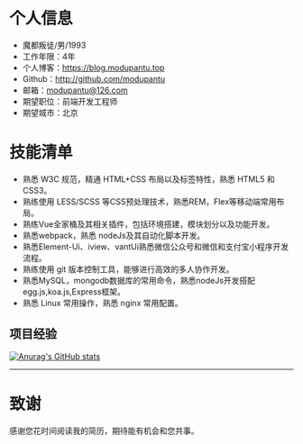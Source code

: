 # 个人信息

 - 魔都叛徒/男/1993
 - 工作年限：4年
 - 个人博客：https://blog.modupantu.top
 - Github：http://github.com/modupantu
- 邮箱：modupantu@126.com
 - 期望职位：前端开发工程师
 - 期望城市：北京

# 技能清单
- 熟悉 W3C 规范，精通 HTML+CSS 布局以及标签特性，熟悉 HTML5 和 CSS3。
- 熟练使用 LESS/SCSS 等CSS预处理技术，熟悉REM，Flex等移动端常用布局。
- 熟练Vue全家桶及其相关插件，包括环境搭建，模块划分以及功能开发。
- 熟悉webpack，熟悉 nodeJs及其自动化脚本开发。
- 熟悉Element-Ui、iview、vantUi熟悉微信公众号和微信和支付宝小程序开发流程。
- 熟练使用 git 版本控制工具，能够进行高效的多人协作开发。
- 熟悉MySQL，mongodb数据库的常用命令，熟悉nodeJs开发搭配egg.js,koa.js,Express框架。
- 熟悉 Linux 常用操作，熟悉 nginx 常用配置。
## 项目经验

[![Anurag's GitHub stats](https://github-readme-stats.vercel.app/api?username=modupantu&count_private=true&show_icons=true&theme=radical)](https://github.com/modupantu)

---      
# 致谢
感谢您花时间阅读我的简历，期待能有机会和您共事。
